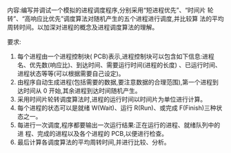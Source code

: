 内容:编写并调试一个模拟的进程调度程序,分别采用“短进程优先”、“时间片
轮转”、“高响应比优先”调度算法对随机产生的五个进程进行调度,并比较算
法的平均周转时间。以加深对进程的概念及进程调度算法的理解。

要求:
1. 每个进程由一个进程控制块( PCB)表示,进程控制块可以包含如下信息:进程
名、优先数(响应比)、到达时间、需要运行时间(进程的长度)
、已运行时间、进程状态等等(可以根据需要自己设定)。
2. 由程序自动生成进程(包括需要的数据,要注意数据的合理范围),第一个进程到
达时间从 0 开始,其余进程到达时间随机产生。
3. 采用时间片轮转调度算法时,进程的运行时间以时间片为单位进行计算。
4. 每个进程的状态可以是就绪 W(Wait)、运行 R(Run)、或完成 F(Finish)三种状
态之一。
5. 每进行一次调度,程序都要输出一次运行结果:正在运行的进程、就绪队列中的进
程、完成的进程以及各个进程的 PCB,以便进行检查。
6. 最后计算各调度算法的平均周转时间,并进行比较、分析。
